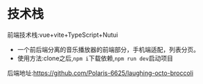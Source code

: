# 技术栈
前端技术栈:vue+vite+TypeScript+Nutui
- 一个前后端分离的音乐播放器的前端部分，手机端适配，列表分页。
- 使用方法:clone之后,`npm i`下载依赖,`npm run dev`启动项目

后端地址:https://github.com/Polaris-6625/laughing-octo-broccoli